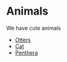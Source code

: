 # Animals

We have cute animals

 - [Otters](./Otters.md)
 - [Cat](./Cat.md)
 - [Penthera](./Penthera.md)

